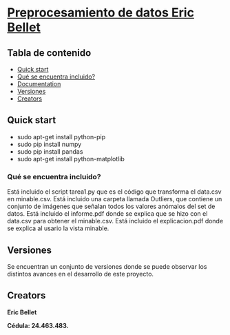 
# [Preprocesamiento de datos Eric Bellet](https://github.com/DataMiningUCV/preprocesamiento-de-datos-ericbellet)



## Tabla de contenido

* [Quick start](#quick-start)
* [Qué se encuentra incluido?](#bugs-and-feature-requests)
* [Documentation](#documentation)
* [Versiones](#community)
* [Creators](#creators)


## Quick start


* sudo apt-get install python-pip
* sudo pip install numpy
* sudo pip install pandas
* sudo apt-get install python-matplotlib


### Qué se encuentra incluido?

Está incluido el script tarea1.py que es el código que transforma el data.csv en minable.csv.
Está incluido una carpeta llamada Outliers, que contiene un conjunto de imágenes que señalan todos los valores anómalos del set de datos.
Está incluido el informe.pdf donde se explica que se hizo con el data.csv para obtener el minable.csv.
Está incluido el explicacion.pdf donde se explica al usario la vista minable.

## Versiones

Se encuentran un conjunto de versiones donde se puede observar los distintos avances en el desarrollo de este proyecto.



## Creators

**Eric Bellet**



**Cédula: 24.463.483.**
